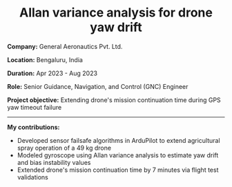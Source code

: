 <h1 align="center">Allan variance analysis for drone yaw drift</h1>

**Company:** General Aeronautics Pvt. Ltd.

**Location:** Bengaluru, India

**Duration:** Apr 2023 - Aug 2023

**Role:** Senior Guidance, Navigation, and Control (GNC) Engineer

**Project objective:** Extending drone's mission continuation time during GPS yaw timeout failure

---

**My contributions:**
* Developed sensor failsafe algorithms in ArduPilot to extend agricultural spray operation of a 49 kg drone
* Modeled gyroscope using Allan variance analysis to estimate yaw drift and bias instability values
* Extended drone's mission continuation time by 7 minutes via flight test validations
